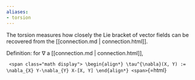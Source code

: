 ```yaml
---
aliases:
- torsion
---
```















The torsion measures how closely the Lie bracket of vector fields can be recovered from the [[connection.md | connection.html]].

Definition: for $\nabla$ a [[connection.md | connection.html]],

`
<span class="math display">
\begin{align*}
\tau^{\nabla}(X, Y) := \nabla_{X} Y-\nabla_{Y} X-[X, Y]
\end{align*}
<span>`{=html}

